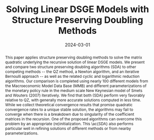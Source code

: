 ---
title: Solving Linear DSGE Models with Structure Preserving Doubling Methods
authors:
- Johannes Huber
- admin
- Johanna Saecker
date: '2024-03-01'
publishDate: '2024-03-01'
publication_types:
- pub_working
publication: ""
doi: ''
abstract: This paper applies structure preserving doubling methods to solve the matrix quadratic underlying the recursive solution of linear DSGE models. We present and compare two structure preserving doubling algorithms (SDA) to other competing methods -- the QZ method, a Newton algorithm, and an iterative Bernoulli  approach -- as well as the related cyclic and logarithmic reduction algorithms. Our comparison is completed using nearly 100 different models from the Macroeconomic Model Data Base (MMB) and different parameterizations of the monetary policy rule in the medium scale New Keynesian model of Smets and Wouters (2007) iteratively. We find that both (SDA) perform very favorably relative to QZ, with generally more accurate solutions computed in less time. While we collect theoretical convergence results that promise quadratic convergence rates to a unique stable solution, the algorithms may fail to converge when there is a breakdown due to singularity of the coefficient matrices in the recursion. One of the proposed algorithms can overcome this problem by an appropriate (re)initialization. This \ac{SDA} also performs particular well in refining solutions of different methods or from nearby parameterizations.
tags:
- Numerical accuracy
- DSGE
- Solution methods

# Display this page in the Featured widget?
featured: false

links:
- name: IMFS Working Paper Series
  url: https://www.imfs-frankfurt.de/forschung/imfs-working-papers/details.html?tx_mmpublications_publicationsdetail%5Bcontroller%5D=Publication&tx_mmpublications_publicationsdetail%5Bpublication%5D=461&cHash=f53244e0345a27419a9d40a3af98c02f
url_pdf: https://hessenbox-a10.rz.uni-frankfurt.de/dl/fiKYrFgTkN2YkgmiWRNbpW/doubling_DSGE.pdf
url_code: 'https://github.com/HugoBlox/hugo-blox-builder'
url_dataset: '#'
url_poster: '#'
url_project: ''
url_slides: ''
url_source: '#'
url_video: '#'

---